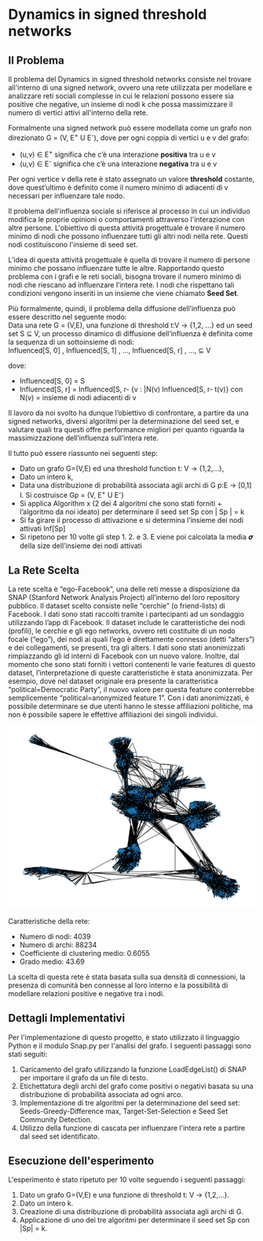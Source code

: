 # Dynamics in signed threshold networks
## Il Problema

Il problema del Dynamics in signed threshold networks consiste nel trovare all'interno di una signed network, ovvero una rete utilizzata per modellare e analizzare reti sociali complesse in cui le relazioni possono essere sia positive che negative, un insieme di nodi k che possa massimizzare il numero di vertici attivi all'interno della rete. 

Formalmente una signed network può essere modellata come un grafo non direzionato G = (V, E<sup>+</sup> U E<sup>-</sup>), dove per ogni coppia di vertici u e v del grafo:
- (u,v) ∈ E<sup>+</sup> significa che c’è una interazione **positiva** tra u e v
- (u,v) ∈ E<sup>-</sup> significa che c’è una interazione **negativa** tra u e v 

Per ogni vertice v della rete è stato assegnato un valore **threshold** costante, dove quest’ultimo è definito come il numero minimo di adiacenti di v necessari per influenzare tale nodo. 

Il problema dell'influenza sociale si riferisce al processo in cui un individuo modifica le proprie opinioni o comportamenti attraverso l'interazione con altre persone. L'obiettivo di questa attività progettuale è trovare il numero minimo di nodi che possono influenzare tutti gli altri nodi nella rete. Questi nodi costituiscono l'insieme di seed set.

L’idea di questa attività progettuale è quella di trovare il numero di persone minimo che possano influenzare tutte le altre.  Rapportando questo problema con i grafi e le reti sociali, bisogna trovare il numero minimo di nodi che riescano ad influenzare l’intera rete. I nodi che rispettano tali condizioni vengono inseriti in un insieme che viene chiamato **Seed Set**.  

Più formalmente, quindi, il problema della diffusione dell’influenza può essere descritto nel seguente modo:  
Data una rete G = (V,E), una funzione di threshold t:V -> {1,2, …} ed un seed set S ⊆ V, un processo dinamico di diffusione dell’influenza è definita come la sequenza di un sottoinsieme di nodi:  
Influenced[S, 0] , Influenced[S, 1] , …, Influenced[S, r] , …,  ⊆ V 
 
dove: 

- Influenced[S, 0] = S 
- Influenced[S, r] = Influenced[S, r- {v : |N(v)    Influenced[S, r-  t(v)} con N(v) = insieme di nodi adiacenti di v 

Il lavoro da noi svolto ha dunque l’obiettivo di confrontare, a partire da una signed networks, diversi algoritmi per la determinazione del seed set, e valutare quali tra questi offre performance migliori per quanto riguarda la massimizzazione dell’influenza sull’intera rete.  

Il tutto può essere riassunto nei seguenti step:  

- Dato un grafo G=(V,E) ed una threshold function t: V -> {1,2,…}, 
- Dato un intero k,
- Data una distribuzione di probabilità associata agli archi di G p:E -> [0,1] I. 	Si costruisce Gp = (V, E<sup>+</sup> U E<sup>-</sup>) 
- Si applica Algorithm x (2 dei 4 algoritmi che sono stati forniti + l’algoritmo da noi ideato) per determinare il seed set Sp  con | Sp | = k 
- Si fa girare il processo di attivazione e si determina l’insieme dei nodi attivati Inf[Sp] 
- Si ripetono per 10 volte gli step 1. 2. e 3. E viene poi calcolata la media 𝝈 della size dell’insieme dei nodi attivati 


## La Rete Scelta

La rete scelta è “ego-Facebook”, una delle reti messe a disposizione da SNAP (Stanford Network Analysis Project) all’interno del loro repository pubblico. 
Il dataset scelto consiste nelle “cerchie” (o friend-lists) di Facebook. I dati sono stati raccolti tramite i partecipanti ad un sondaggio utilizzando l’app di Facebook. Il dataset include le caratteristiche dei nodi (profili), le cerchie e gli ego networks, ovvero reti costituite di un nodo focale (“ego”), dei nodi ai quali l’ego è direttamente connesso (detti “alters”) e dei collegamenti, se presenti, tra gli alters. 
I dati sono stati anonimizzati rimpiazzando gli id interni di Facebook con un nuovo valore. Inoltre, dal momento che sono stati forniti i vettori contenenti le varie features di questo dataset, l’interpretazione di queste caratteristiche è stata anonimizzata. Per esempio, dove nel dataset originale era presente la  caratteristica “political=Democratic Party”, il nuovo valore per questa feature conterrebbe semplicemente “political=anonymized feature 1”. Con i dati anonimizzati, è possibile determinare se due utenti hanno le stesse affiliazioni politiche, ma non è possibile sapere le effettive affiliazioni dei singoli individui. 

<div align="center">
  <img src="./ImageAndGraph/ego-Facebook-Network.png" alt="Nome immagine">
</div>


Caratteristiche della rete:
- Numero di nodi: 4039
- Numero di archi: 88234
- Coefficiente di clustering medio: 0.6055
- Grado medio: 43.69

La scelta di questa rete è stata basata sulla sua densità di connessioni, la presenza di comunità ben connesse al loro interno e la possibilità di modellare relazioni positive e negative tra i nodi.

## Dettagli Implementativi

Per l'implementazione di questo progetto, è stato utilizzato il linguaggio Python e il modulo Snap.py per l'analisi del grafo. I seguenti passaggi sono stati seguiti:

1. Caricamento del grafo utilizzando la funzione LoadEdgeList() di SNAP per importare il grafo da un file di testo.
2. Etichettatura degli archi del grafo come positivi o negativi basata su una distribuzione di probabilità associata ad ogni arco.
3. Implementazione di tre algoritmi per la determinazione del seed set: Seeds-Greedy-Difference max, Target-Set-Selection e Seed Set Community Detection.
4. Utilizzo della funzione di cascata per influenzare l'intera rete a partire dal seed set identificato.

## Esecuzione dell'esperimento

L'esperimento è stato ripetuto per 10 volte seguendo i seguenti passaggi:

1. Dato un grafo G=(V,E) e una funzione di threshold t: V -> {1,2,...}.
2. Dato un intero k.
3. Creazione di una distribuzione di probabilità associata agli archi di G.
4. Applicazione di uno dei tre algoritmi per determinare il seed set Sp con |Sp| = k.
